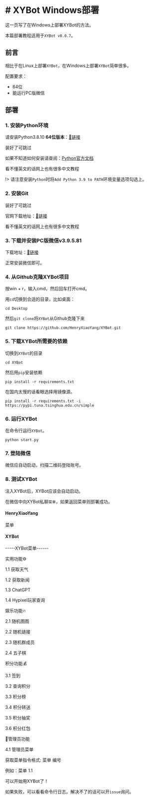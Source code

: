 # # XYBot Windows部署

这一页写了在Windows上部署XYBot的方法。

本篇部署教程适用于`XYBot v0.0.7`。

## 前言

相比于在Linux上部署`XYBot`，在Windows上部署`XYBot`简单很多。

配置要求：

- 64位
- 能运行PC版微信

## 部署

### 1. 安装Python环境

请安装Python3.8.10 **64位版本**：[🔗链接](https://www.python.org/downloads/release/python-3810/)

装好了可跳过

如果不知道如何安装请查阅：[Python官方文档](https://docs.python.org/3.9/using/windows.html)

看不懂英文的话网上也有很多中文教程

!> 请注意安装`Python`时将`Add Python 3.9 to PATH`环境变量选项勾选上。

### 2. 安装Git

装好了可跳过

官网下载地址：[🔗链接](https://git-scm.com/download/win)

看不懂英文的话网上也有很多中文教程

### 3. 下载并安装PC版微信v3.9.5.81

下载地址：[🔗链接](https://github.com/tom-snow/wechat-windows-versions/releases?q=3.9.5.81)

正常安装微信即可。

### 4. 从Github克隆XYBot项目

按win + r，输入cmd，然后回车打开cmd。

用`cd`切换到合适的目录，比如桌面：

```commandline
cd Desktop
```

然后`git clone`将`XYBot`从Github克隆下来

```commandline
git clone https://github.com/HenryXiaoYang/XYBot.git
```

### 5. 下载XYBot所需要的依赖

切换到`XYBot`的目录

```commandline
cd XYBot
```

然后用`pip`安装依赖

```commandline
pip install -r requirements.txt
```

在国内太慢的话看眼选择用镜像源。

```commandline
pip install -r requirements.txt -i https://pypi.tuna.tsinghua.edu.cn/simple
```

### 6. 运行XYBot

在命令行运行`XYBot`。

```commandline
python start.py
```

### 7. 登陆微信

微信应自动启动，扫描二维码登陆账号。

### 8. 测试XYBot

注入XYBot后，XYBot应该会自动启动。

在微信中向XYBot私聊`菜单`，如果返回菜单则部署成功。

<!-- chat:start -->

#### **HenryXiaoYang**

菜单

#### **XYBot**

-----XYBot菜单------

实用功能⚙️

1.1 获取天气

1.2 获取新闻

1.3 ChatGPT

1.4 Hypixel玩家查询



娱乐功能🔥

2.1 随机图图

2.2 随机链接

2.3 随机群成员

2.4 五子棋



积分功能💰

3.1 签到

3.2 查询积分

3.3 积分榜

3.4 积分转送

3.5 积分抽奖

3.6 积分红包



🔧管理员功能

4.1 管理员菜单



获取菜单指令格式: 菜单 编号

例如：菜单 1.1
<!-- chat:end -->

可以开始用XYBot了！

如果失败，可以看看命令行日志。解决不了的话可以开`issue`询问。

